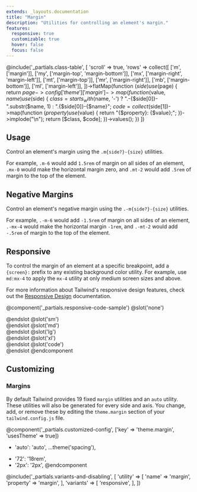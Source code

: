```yaml
---
extends: _layouts.documentation
title: "Margin"
description: "Utilities for controlling an element's margin."
features:
  responsive: true
  customizable: true
  hover: false
  focus: false
---
```


@include('_partials.class-table', [
  'scroll' => true,
  'rows' => collect([
    ['m', ['margin']],
    ['my', ['margin-top', 'margin-bottom']],
    ['mx', ['margin-right', 'margin-left']],
    ['mt', ['margin-top']],
    ['mr', ['margin-right']],
    ['mb', ['margin-bottom']],
    ['ml', ['margin-left']],
  ])->flatMap(function ($side) use ($page) {
    return $page->config['theme']['margin']->map(function ($value, $name) use ($side) {
      $class = starts_with($name, '-')
        ? ".-{$side[0]}-".substr($name, 1)
        : ".{$side[0]}-{$name}";
      $code = collect($side[1])->map(function ($property) use ($value) {
        return "{$property}: {$value};";
      })->implode("\n");
      return [$class, $code];
    })->values();
  })
])

## Usage

Control an element's margin using the `.m{side?}-{size}` utilities.

For example, `.m-6` would add `1.5rem` of margin on all sides of an element, `.mx-0` would make the horizontal margin zero, and `.mt-2` would add `.5rem` of margin to the top of the element.

## Negative Margins

Control an element's negative margin using the `.-m{side?}-{size}` utilities.

For example, `.-m-6` would add `-1.5rem` of margin on all sides of an element, `.-mx-4` would make the horizontal margin `-1rem`, and `.-mt-2` would add `-.5rem` of margin to the top of the element.

## Responsive

To control the margin of an element at a specific breakpoint, add a `{screen}:` prefix to any existing background color utility. For example, use `md:mx-4` to apply the `mx-4` utility at only medium screen sizes and above.

For more information about Tailwind's responsive design features, check out the [Responsive Design](/docs/responsive-design) documentation.

@component('_partials.responsive-code-sample')
@slot('none')
<div class="bg-orange-400 flex">
  <div class="bg-gray-200 flex-1"></div>
  <div class="bg-gray-600 w-12 h-12 m-0"></div>
  <div class="bg-gray-200 flex-1"></div>
</div>
@endslot
@slot('sm')
<div class="bg-orange-400 flex">
  <div class="bg-gray-200 flex-1"></div>
  <div class="bg-gray-600 w-12 h-12 ml-4"></div>
  <div class="bg-gray-200 flex-1"></div>
</div>
@endslot
@slot('md')
<div class="bg-orange-400 flex">
  <div class="bg-gray-200 flex-1"></div>
  <div class="bg-gray-600 w-12 h-12 ml-4 mr-4"></div>
  <div class="bg-gray-200 flex-1"></div>
</div>
@endslot
@slot('lg')
<div class="bg-orange-400 flex">
  <div class="bg-gray-200 flex-1"></div>
  <div class="bg-gray-600 w-12 h-12 ml-4 mr-4 mt-4"></div>
  <div class="bg-gray-200 flex-1"></div>
</div>
@endslot
@slot('xl')
<div class="bg-orange-400 flex">
  <div class="bg-gray-200 flex-1"></div>
  <div class="bg-gray-600 w-12 h-12 ml-4 mr-4 mt-4 mb-4"></div>
  <div class="bg-gray-200 flex-1"></div>
</div>
@endslot
@slot('code')
<div class="bg-orange-400 flex">
  <!-- ... -->
  <div class="none:m-0 sm:ml-4 md:mr-4 lg:mt-4 xl:mb-4 ..."></div>
  <!-- ... -->
</div>
@endslot
@endcomponent

## Customizing

### Margins

By default Tailwind provides 19 fixed `margin` utilities and an `auto` utility. These utilities will also be generated for every side and axis. You change, add, or remove these by editing the `theme.margin` section of your `tailwind.config.js` file.

@component('_partials.customized-config', ['key' => 'theme.margin', 'usesTheme' => true])
- 'auto': 'auto',
  ...theme('spacing'),
+ '72': '18rem',
+ '2px': '2px',
@endcomponent

@include('_partials.variants-and-disabling', [
    'utility' => [
        'name' => 'margin',
        'property' => 'margin',
    ],
    'variants' => [
        'responsive',
    ],
])

